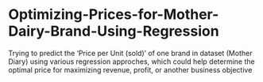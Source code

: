 # Optimizing-Prices-for-Mother-Dairy-Brand-Using-Regression
Trying to predict the ‘Price per Unit (sold)’ of one brand in dataset (Mother Diary) using various regression approches, which could help determine the optimal price for maximizing revenue, profit, or another business objective
